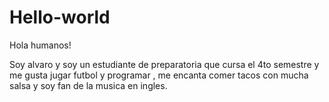 # Hello-world

Hola humanos!


Soy alvaro y soy un estudiante de preparatoria que cursa el 4to semestre y me gusta jugar futbol y programar , me encanta comer tacos con mucha salsa y soy fan de la musica en ingles.

